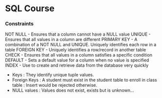 # SQL Course

### Constraints

NOT NULL - Ensures that a column cannot have a NULL value
UNIQUE - Ensures that all values in a column are different
PRIMARY KEY - A combination of a NOT NULL and UNIQUE. Uniquely identifies each row in a table
FOREIGN KEY - Uniquely identifies a row/record in another table
CHECK - Ensures that all values in a column satisfies a specific condition
DEFAULT - Sets a default value for a column when no value is specified
INDEX - Use to create and retrieve data from the database very quickly

- Keys : They identify unique tuple values.
- Foreign Keys : A student must exist in the student table to enroll in class table : Insert would be rejected otherwise.
- NULL values : Values does not exist, exists but is unknown...
